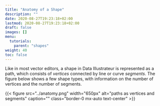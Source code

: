 ```yaml
---
title: "Anatomy of a Shape"
description: ""
date: 2020-08-27T19:23:18+02:00
lastmod: 2020-08-27T19:23:18+02:00
draft: false
images: []
menu:
  tutorials:
    parent: "shapes"
weight: 40
toc: false
---
```

Like in most vector editors, a shape in Data Illustrateur is represented as a path, which consists of *vertices* connected by line or curve *segments*. The figure below shows a few shape types, with information on the number of vertices and the number of segments.

{{< figure src="../anatomy.png" width="650px" alt="paths as vertices and segments" caption="" class="border-0 mx-auto text-center" >}}


